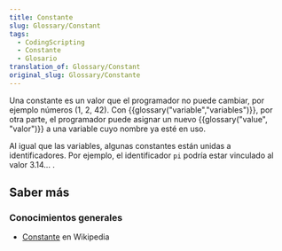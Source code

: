 ```yaml
---
title: Constante
slug: Glossary/Constant
tags:
  - CodingScripting
  - Constante
  - Glosario
translation_of: Glossary/Constant
original_slug: Glossary/Constante
---
```


Una constante es un valor que el programador no puede cambiar, por ejemplo números (1, 2, 42). Con {{glossary("variable","variables")}}, por otra parte, el programador puede asignar un nuevo {{glossary("value", "valor")}} a una variable cuyo nombre ya esté en uso.

Al igual que las variables, algunas constantes están unidas a identificadores. Por ejemplo, el identificador `pi` podría estar vinculado al valor 3.14... .

## Saber más

### Conocimientos generales

- [Constante](https://es.wikipedia.org/wiki/Constante_(informática)) en Wikipedia
